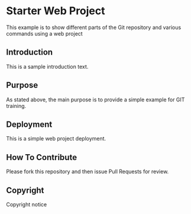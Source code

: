 # Starter Web Project
This example is to show different parts of the Git repository and various commands using a web project

## Introduction

This is a sample introduction text.

## Purpose

As stated above, the main purpose is to provide a simple example for GIT training.

## Deployment

This is a simple web project deployment.

## How To Contribute
Please fork this repository and then issue Pull Requests for review.

## Copyright
Copyright notice
